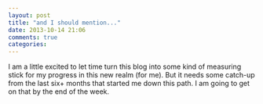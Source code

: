 ```yaml
---
layout: post
title: "and I should mention..."
date: 2013-10-14 21:06
comments: true
categories: 
---
```

I am a little excited to let time turn this blog into some kind of measuring stick for my progress in this new realm (for me). But it needs some catch-up from the last six+ months that started me down this path. I am going to get on that by the end of the week. 